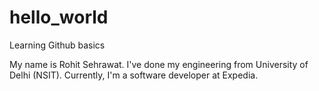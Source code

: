 # hello_world
Learning Github basics

My name is Rohit Sehrawat. 
I've done my engineering from University of Delhi (NSIT).
Currently, I'm a software developer at Expedia.
